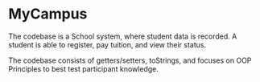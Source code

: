 # MyCampus

The codebase is a School system, where student data is recorded. A student is able to register, pay tuition, and view their status.

The codebase consists of getters/setters, toStrings, and focuses on OOP Principles to best test participant knowledge. 

